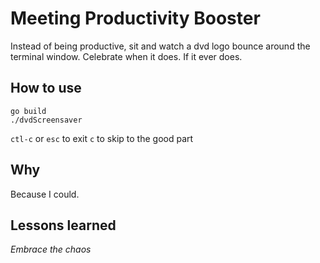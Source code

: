 # Meeting Productivity Booster

Instead of being productive, sit and watch a dvd logo bounce around the terminal window. Celebrate when it does. If it 
ever does.

## How to use

```
go build
./dvdScreensaver
```

`ctl-c` or `esc` to exit
`c` to skip to the good part

## Why

Because I could.

## Lessons learned

*Embrace the chaos*
